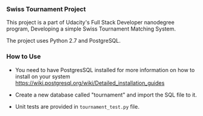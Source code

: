 ### Swiss Tournament Project
This project is a part of Udacity's Full Stack Developer
nanodegree program, Developing a simple Swiss 
Tournament Matching System.

The project uses Python 2.7 and PostgreSQL.

### How to Use
- You need to have PostgresSQL installed for more information
on how to install on your system
https://wiki.postgresql.org/wiki/Detailed_installation_guides

- Create a new database called "tournament" and import
the SQL file to it.

- Unit tests are provided in `tournament_test.py` file.
